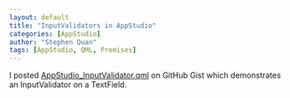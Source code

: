 ```yaml
---
layout: default
title: "InputValidators in AppStudio"
categories: [AppStudio]
author: "Stephen Quan"
tags: [AppStudio, QML, Promises]
---
```


I posted
[AppStudio_InputValidator.qml](https://gist.github.com/stephenquan/fde0cd1582e8a7488226c8ce8f717621#file-appstudio_inputvalidator-qml)
on GitHub Gist which demonstrates an InputValidator on a TextField.
